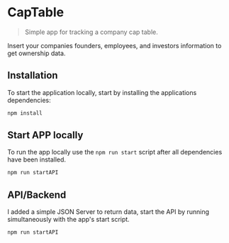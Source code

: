 # CapTable
> Simple app for tracking a company cap table.

Insert your companies founders, employees, and investors information to get ownership data.

## Installation

To start the application locally, start by installing the applications dependencies:

```sh
npm install
```

## Start APP locally

To run the app locally use the `npm run start` script after all dependencies have been installed.

```sh
npm run startAPI
```

## API/Backend

I added a simple JSON Server to return data, start the API by running simultaneously with the app's start script.

```sh
npm run startAPI
```

